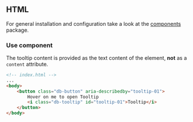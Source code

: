 ## HTML

For general installation and configuration take a look at the [components](https://www.npmjs.com/package/@db-ux/core-components) package.

### Use component

The tooltip content is provided as the text content of the element, **not** as a `content` attribute.

```html index.html
<!-- index.html -->
...
<body>
	<button class="db-button" aria-describedby="tooltip-01">
		Hover on me to open Tooltip
		<i class="db-tooltip" id="tooltip-01">Tooltip</i>
	</button>
</body>
```

